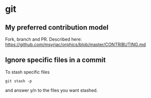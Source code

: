 # git

## My preferred contribution model

Fork, branch and PR. Described here:
https://github.com/msyriac/orphics/blob/master/CONTRIBUTING.md

## Ignore specific files in a commit

To stash specific files

```
git stash -p
```

and answer y/n to the files you want stashed.